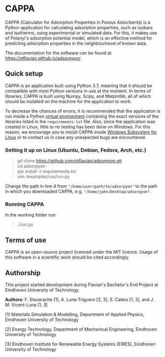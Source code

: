 # CAPPA

CAPPA (Calculator for Adsorption Properties in Porous Adsorbents) is a Python application 
for calculating adsorption properties, such as isobars and isotherms, using experimental 
or simulated data. For this, it makes use of Polanyi's adsorption potential model, which
is an effective method for predicting adsorption properties in the neighbourhood of
known data. 

The documentation for the software can be found at https://stflavian.github.io/adsorpyon/.

## Quick setup

CAPPA is an application built using Python 3.7, meaning that it should be
compatible with most Python versions in use at the moment. In terms of libraries,
CAPPA is built using Numpy, Scipy, and Matplotlib, all of which should be installed
on the machine for the application to work. 

To decrease the chances of errors, it is recommended that the application is run inside 
a Python [virtual environment](https://docs.python.org/3/library/venv.html) containing the exact versions of the libraries 
listed in the `requirements.txt` file. Also, since the application was created in Linux, 
little to no testing has been done on Windows. For this reason, we encourage you to 
install CAPPA inside [Windows Subsystem for Linux](https://learn.microsoft.com/en-us/windows/wsl/install) or to contact us in case 
any unexpected bugs are encountered.

### Setting it up on Linux (Ubuntu, Debian, Fedora, Arch, etc.)

> git clone https://github.com/stflavian/adsorpyon.git \
> cd adsorpyon \
> pip install -r requirements.txt \
> vim /examples/run/run.py

Change the path in line 4 from `"/home/user/path/to/adsorpyon"` to the path in which 
you downloaded CAPPA, e.g. `"/home/john/Desktop/adsorpyon"`.

### Running CAPPA

In the working folder run:

> ./run.py

## Terms of use

CAPPA is an open-source project licenced under the MIT licence. Usage of this software
in a scientific work should be cited accordingly.

## Authorship

This project started development during Flavian's Bachelor's End Project at Eindhoven 
University of Technology.

**Authors**: F. Stavarache [1], A. Luna-Triguero [2, 3], S. Calero [1, 3], and J. M. Vicent-Luna [1, 3]

[1] Materials Simulation & Modelling, Department of Applied Physics, Eindhoven 
University of Technology

[2] Energy Technology, Department of Mechanical Engineering, Eindhoven University of 
Technology

[3] Eindhoven Institute for Renewable Energy Systems (EIRES), Eindhoven University of 
Technology